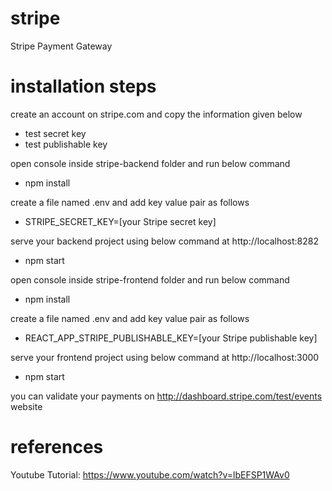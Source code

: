 # stripe
Stripe Payment Gateway

# installation steps
create an account on stripe.com and copy the information given below
- test secret key
- test publishable key

open console inside stripe-backend folder and run below command
- npm install

create a file named .env and add key value pair as follows
- STRIPE_SECRET_KEY=[your Stripe secret key]

serve your backend project using below command at http://localhost:8282
- npm start

open console inside stripe-frontend folder and run below command
- npm install

create a file named .env and add key value pair as follows
- REACT_APP_STRIPE_PUBLISHABLE_KEY=[your Stripe publishable key]

serve your frontend project using below command at http://localhost:3000
- npm start

you can validate your payments on http://dashboard.stripe.com/test/events website

# references

Youtube Tutorial: https://www.youtube.com/watch?v=lbEFSP1WAv0